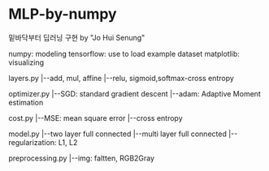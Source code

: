 # MLP-by-numpy
밑바닥부터 딥러닝 구현 by "Jo Hui Senung"

numpy: modeling
tensorflow: use to load example dataset
matplotlib: visualizing

layers.py
  |--add, mul, affine
  |--relu, sigmoid,softmax-cross entropy
  
optimizer.py
  |--SGD: standard gradient descent
  |--adam: Adaptive Moment estimation 
  
cost.py
  |--MSE: mean square error
  |--cross entropy

model.py 
  |--two layer full connected
  |--multi layer full connected
    |--regularization: L1, L2

preprocessing.py
  |--img: faltten, RGB2Gray
